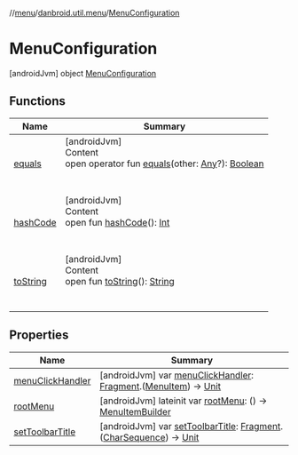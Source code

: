 //[menu](../../index.md)/[danbroid.util.menu](../index.md)/[MenuConfiguration](index.md)



# MenuConfiguration  
 [androidJvm] object [MenuConfiguration](index.md)   


## Functions  
  
|  Name|  Summary| 
|---|---|
| <a name="kotlin/Any/equals/#kotlin.Any?/PointingToDeclaration/"></a>[equals](../../danbroid.util.menu.ui/-menu-item-diff-callback/index.md#%5Bkotlin%2FAny%2Fequals%2F%23kotlin.Any%3F%2FPointingToDeclaration%2F%5D%2FFunctions%2F254893063)| <a name="kotlin/Any/equals/#kotlin.Any?/PointingToDeclaration/"></a>[androidJvm]  <br>Content  <br>open operator fun [equals](../../danbroid.util.menu.ui/-menu-item-diff-callback/index.md#%5Bkotlin%2FAny%2Fequals%2F%23kotlin.Any%3F%2FPointingToDeclaration%2F%5D%2FFunctions%2F254893063)(other: [Any](https://kotlinlang.org/api/latest/jvm/stdlib/kotlin/-any/index.html)?): [Boolean](https://kotlinlang.org/api/latest/jvm/stdlib/kotlin/-boolean/index.html)  <br><br><br>
| <a name="kotlin/Any/hashCode/#/PointingToDeclaration/"></a>[hashCode](../../danbroid.util.menu.ui/-menu-item-diff-callback/index.md#%5Bkotlin%2FAny%2FhashCode%2F%23%2FPointingToDeclaration%2F%5D%2FFunctions%2F254893063)| <a name="kotlin/Any/hashCode/#/PointingToDeclaration/"></a>[androidJvm]  <br>Content  <br>open fun [hashCode](../../danbroid.util.menu.ui/-menu-item-diff-callback/index.md#%5Bkotlin%2FAny%2FhashCode%2F%23%2FPointingToDeclaration%2F%5D%2FFunctions%2F254893063)(): [Int](https://kotlinlang.org/api/latest/jvm/stdlib/kotlin/-int/index.html)  <br><br><br>
| <a name="kotlin/Any/toString/#/PointingToDeclaration/"></a>[toString](../../danbroid.util.menu.ui/-menu-item-diff-callback/index.md#%5Bkotlin%2FAny%2FtoString%2F%23%2FPointingToDeclaration%2F%5D%2FFunctions%2F254893063)| <a name="kotlin/Any/toString/#/PointingToDeclaration/"></a>[androidJvm]  <br>Content  <br>open fun [toString](../../danbroid.util.menu.ui/-menu-item-diff-callback/index.md#%5Bkotlin%2FAny%2FtoString%2F%23%2FPointingToDeclaration%2F%5D%2FFunctions%2F254893063)(): [String](https://kotlinlang.org/api/latest/jvm/stdlib/kotlin/-string/index.html)  <br><br><br>


## Properties  
  
|  Name|  Summary| 
|---|---|
| <a name="danbroid.util.menu/MenuConfiguration/menuClickHandler/#/PointingToDeclaration/"></a>[menuClickHandler](menu-click-handler.md)| <a name="danbroid.util.menu/MenuConfiguration/menuClickHandler/#/PointingToDeclaration/"></a> [androidJvm] var [menuClickHandler](menu-click-handler.md): [Fragment](https://developer.android.com/reference/kotlin/androidx/fragment/app/Fragment.html).([MenuItem](../-menu-item/index.md)) -> [Unit](https://kotlinlang.org/api/latest/jvm/stdlib/kotlin/-unit/index.html)   <br>
| <a name="danbroid.util.menu/MenuConfiguration/rootMenu/#/PointingToDeclaration/"></a>[rootMenu](root-menu.md)| <a name="danbroid.util.menu/MenuConfiguration/rootMenu/#/PointingToDeclaration/"></a> [androidJvm] lateinit var [rootMenu](root-menu.md): () -> [MenuItemBuilder](../-menu-item-builder/index.md)   <br>
| <a name="danbroid.util.menu/MenuConfiguration/setToolbarTitle/#/PointingToDeclaration/"></a>[setToolbarTitle](set-toolbar-title.md)| <a name="danbroid.util.menu/MenuConfiguration/setToolbarTitle/#/PointingToDeclaration/"></a> [androidJvm] var [setToolbarTitle](set-toolbar-title.md): [Fragment](https://developer.android.com/reference/kotlin/androidx/fragment/app/Fragment.html).([CharSequence](https://kotlinlang.org/api/latest/jvm/stdlib/kotlin/-char-sequence/index.html)) -> [Unit](https://kotlinlang.org/api/latest/jvm/stdlib/kotlin/-unit/index.html)   <br>

